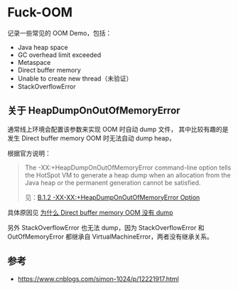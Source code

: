 # Fuck-OOM

记录一些常见的 OOM Demo，包括：

- Java heap space
- GC overhead limit exceeded
- Metaspace
- Direct buffer memory
- Unable to create new thread（未验证）
- StackOverflowError

## 关于 HeapDumpOnOutOfMemoryError

通常线上环境会配置该参数来实现 OOM 时自动 dump 文件，
其中比较有趣的是发生 Direct buffer memory OOM 时无法自动 dump heap，

根据官方说明：
> The -XX:+HeapDumpOnOutOfMemoryError command-line option tells the HotSpot VM to generate a heap dump when an
> allocation from the Java heap or the permanent generation cannot be satisfied.
>
> 见：[B.1.2 -XX-XX:+HeapDumpOnOutOfMemoryError Option](https://www.oracle.com/java/technologies/javase/clopts.html#gbzrr)
>
具体原因见 [为什么 Direct buffer memory OOM 没有 dump](./direct_buffer_memory.md)

另外 StackOverflowError 也无法 dump，因为 StackOverflowError 和 OutOfMemoryError 都继承自 VirtualMachineError，两者没有继承关系。

## 参考

- https://www.cnblogs.com/simon-1024/p/12221917.html